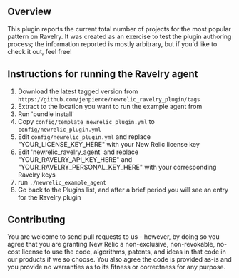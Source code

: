## Overview

This plugin reports the current total number of projects for the most popular pattern on Ravelry.  It was created as an exercise to test the plugin authoring process; the information reported is mostly arbitrary, but if you'd like to check it out, feel free!

## Instructions for running the Ravelry agent

1. Download the latest tagged version from `https://github.com/jenpierce/newrelic_ravelry_plugin/tags`
2. Extract to the location you want to run the example agent from
3. Run 'bundle install'
4. Copy `config/template_newrelic_plugin.yml` to `config/newrelic_plugin.yml`
5. Edit `config/newrelic_plugin.yml` and replace "YOUR_LICENSE_KEY_HERE" with your New Relic license key
6. Edit 'newrelic_ravelry_agent' and replace "YOUR_RAVELRY_API_KEY_HERE" and "YOUR_RAVELRY_PERSONAL_KEY_HERE" with your corresponding Ravelry keys
6. run `./newrelic_example_agent`
7. Go back to the Plugins list, and after a brief period you will see an entry for the Ravelry plugin

## Contributing

You are welcome to send pull requests to us - however, by doing so you agree that you are granting New Relic a non-exclusive, non-revokable, no-cost license to use the code, algorithms, patents, and ideas in that code in our products if we so choose. You also agree the code is provided as-is and you provide no warranties as to its fitness or correctness for any purpose.